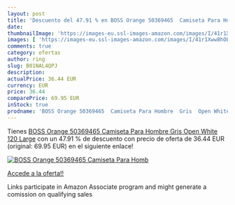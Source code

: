 ```yaml
---
layout: post
title: 'Descuento del 47.91 % en BOSS Orange 50369465  Camiseta Para Homb'
date: 
thumbnailImage: 'https://images-eu.ssl-images-amazon.com/images/I/41r1Xww8hOL._SL200_.jpg'
images: [ 'https://images-eu.ssl-images-amazon.com/images/I/41r1Xww8hOL._SL200_.jpg' ]
comments: true
category: ofertas
author: ring
slug: B01NAL4QPJ
description:
actualPrice: 36.44 EUR
currency: EUR
price: 36.44
comparePrice: 69.95 EUR
inStock: true
prodname: 'BOSS Orange 50369465  Camiseta Para Hombre  Gris  Open White 120   Large'
---
```


Tienes [BOSS Orange 50369465  Camiseta Para Hombre  Gris  Open White 120   Large](https://www.amazon.es/dp/B01NAL4QPJ/?tag=tolees-21) con un 47.91 % de descuento con precio de oferta de 36.44 EUR (original: 69.95 EUR) en el siguiente enlace!

[![BOSS Orange 50369465  Camiseta Para Homb](https://images-eu.ssl-images-amazon.com/images/I/41r1Xww8hOL._SL200_.jpg)](https://www.amazon.es/dp/B01NAL4QPJ/?tag=tolees-21)

[Accede a la oferta!!](https://www.amazon.es/dp/B01NAL4QPJ/?tag=tolees-21)

Links participate in Amazon Associate program and might generate a comission on qualifying sales


